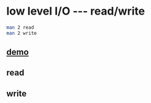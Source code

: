 # low level I/O --- read/write

```bash
man 2 read
man 2 write
```

## [demo](./read-demo01.c)

## read


## write

